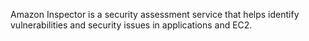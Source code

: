 Amazon Inspector is a security assessment service that helps identify vulnerabilities and security issues in applications and EC2.